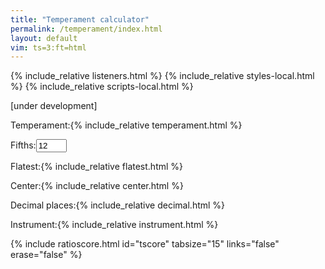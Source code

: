 ```yaml
---
title: "Temperament calculator"
permalink: /temperament/index.html
layout: default
vim: ts=3:ft=html
---
```


{% include_relative listeners.html %}
{% include_relative styles-local.html %}
{% include_relative scripts-local.html %}

[under development]

<nobr><label for="temperament">Temperament:</label>{% include_relative temperament.html %}</nobr>
<br/>

<nobr><label for="fifths">Fifths:</label><input id="fifths" size="3" value="12">&nbsp;&nbsp;&nbsp;</nobr>

<nobr><label for="flatest">Flatest:</label>{% include_relative flatest.html %}&nbsp;&nbsp;&nbsp;</nobr>

<nobr><label for="center">Center:</label>{% include_relative center.html %}&nbsp;&nbsp;&nbsp;</nobr>

<nobr><label for="decimal">Decimal&nbsp;places:</label>{% include_relative decimal.html %}&nbsp;&nbsp;&nbsp;</nobr>

<nobr><label for="instrument">Instrument:</label>{% include_relative instrument.html %}&nbsp;&nbsp;&nbsp;</nobr>

<div id="display"></div>


{% include ratioscore.html id="tscore" tabsize="15" links="false" erase="false" %}
<script type="application/x-ratioscore" id="tscore">
</script>


